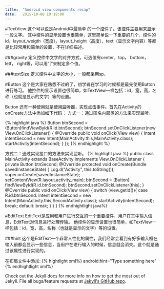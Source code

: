 ```yaml
---
title:  "Android view components recap"
date:   2015-10-08 10:18:00
---
```



#TextView
这个可以说是Android中最简单
的一个控件了。该控件主要用来显示一段文字。
其中控件的显示设置也很简单，这里简单说一下重要的几个，控件的id，layout_weigth（宽度），layout_height（高度），text（显示文字内容）等都是比较常用和简单的设置，不在详细描述。

###gravity
定义控件中文字的对齐方式，可选值有center，top， bottom， letf， right等，可以用“|”来制定多个值。

###textSize
定义控件中文字的大小，一般都采用sp。

#Button
这个是大家在熟悉不过的了，初学者在学习的时候都是最先使用Button进行练习。
他控件的显示设置也很简单，如TextView一样包括：id，宽，高，名称（也就是显示的文字）等的设置。

Button 还有一种使用就是使用监听器，实现点击事件。首先在Activity的onCreate方法中添加如下代码：
方式一：通过匿名内部类的方法来实现监听。

{% highlight java %}
Button btnSecond = (Button)findViewById(R.id.btnSecond);
btnSecond.setOnClickListener(new View.OnClickListener() {
            @Override
            public void onClick(View view) {
                Intent intentSecond = new Intent(MainActivity.this,MainActivity.class);
                startActivity(intentSecond);
            }
        });
{% endhighlight %}

方式二：通过实现接口的方法来实现监听。
{% highlight java %}
public class MainActivity extends BaseActivity implements View.OnClickListener {
    private Button btnSecond;
    @Override
    protected void onCreate(Bundle savedInstanceState) {
        Log.d("Activity", this.toString());
        super.onCreate(savedInstanceState);
        setContentView(R.layout.activity_main);
        btnSecond = (Button) findViewById(R.id.btnSecond);
        btnSecond.setOnClickListener(this);
    }
    @Override
    public void onClick(View view) {
        switch (view.getId()){
            case R.id.btnSecond:
                Intent intentSecond = new Intent(MainActivity.this,SecondActivity.class);
                startActivity(intentSecond);
                break;
            default:
                break;
        }
    }
}
{% endhightlight java%}

#EditText
EditText是应用和用户进行交互的一个重要控件，用户在其中输入信息，EditText对信息进行处理传输。
他控件的显示设置也很简单，如TextView一样包括：id，宽，高，名称（也就是显示的文字）等的设置。

###hint
这个是EditText一个非常人性化的属性，我们经常会看到有好多输入框在输入前都会显示一些信息，当用户在进行输入的时候，信息就会消失。这个就是通过该属性进行实现的。

在布局文件中添加:
{% hightlight xml%}
android:hint="Type something here"
{% endhightlight xml%}


Check out the [Jekyll docs][jekyll] for more info on how to get the most out of Jekyll. File all bugs/feature requests at [Jekyll's GitHub repo][jekyll-gh].

[jekyll-gh]: https://github.com/mojombo/jekyll
[jekyll]:    http://jekyllrb.com
